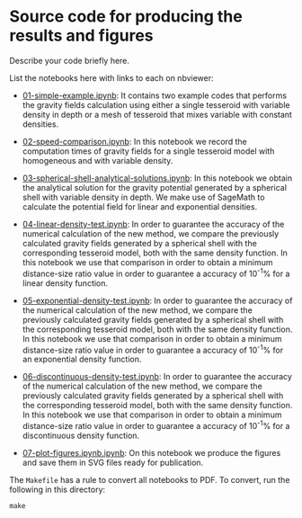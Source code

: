 # Source code for producing the results and figures

Describe your code briefly here.

List the notebooks here with links to each on nbviewer:

* [01-simple-example.ipynb](https://github.com/pinga-lab/tesseroid-variable-density/blob/master/code/01-simple-example.ipynb):
  It contains two example codes that performs the gravity fields calculation using either a single tesseroid with variable density in depth or a mesh of tesseroid that mixes variable with constant densities.

* [02-speed-comparison.ipynb](https://github.com/pinga-lab/tesseroid-variable-density/blob/master/code/02-speed-comparison.ipynb):
  In this notebook we record the computation times of gravity fields for a single tesseroid model with homogeneous and with variable density.

* [03-spherical-shell-analytical-solutions.ipynb](https://github.com/pinga-lab/tesseroid-variable-density/blob/master/code/03-spherical-shell-analytical-solutions.ipynb):
  In this notebook we obtain the analytical solution for the gravity potential generated by a spherical shell with variable density in depth. We make use of SageMath to calculate the potential field for linear and exponential densities.

* [04-linear-density-test.ipynb](https://github.com/pinga-lab/tesseroid-variable-density/blob/master/code/04-linear-density-test.ipynb):
  In order to guarantee the accuracy of the numerical calculation of the new method, we compare the previously calculated gravity fields generated by a spherical shell with the corresponding tesseroid model, both with the same density function. In this notebook we use that comparison in order to obtain a minimum distance-size ratio value in order to guarantee a accuracy of 10<sup>-1</sup>% for a linear density function.

* [05-exponential-density-test.ipynb](https://github.com/pinga-lab/tesseroid-variable-density/blob/master/code/05-exponential-density-test.ipynb):
  In order to guarantee the accuracy of the numerical calculation of the new method, we compare the previously calculated gravity fields generated by a spherical shell with the corresponding tesseroid model, both with the same density function. In this notebook we use that comparison in order to obtain a minimum distance-size ratio value in order to guarantee a accuracy of 10<sup>-1</sup>% for an exponential density function.

* [06-discontinuous-density-test.ipynb](https://github.com/pinga-lab/tesseroid-variable-density/blob/master/code/06-discontinuous-density-test.ipynb):
  In order to guarantee the accuracy of the numerical calculation of the new method, we compare the previously calculated gravity fields generated by a spherical shell with the corresponding tesseroid model, both with the same density function. In this notebook we use that comparison in order to obtain a minimum distance-size ratio value in order to guarantee a accuracy of 10<sup>-1</sup>% for a discontinuous density function.

* [07-plot-figures.ipynb.ipynb](https://github.com/pinga-lab/tesseroid-variable-density/blob/master/code/07-plot-figures.ipynb.ipynb):
  On this notebook we produce the figures and save them in SVG files ready for publication.

The `Makefile` has a rule to convert all notebooks to PDF.
To convert, run the following in this directory:

    make

